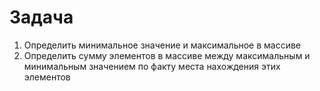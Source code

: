 # Задача
1. Определить минимальное значение и максимальное в массиве
2. Определить сумму элементов в массиве между максимальным и минимальным значением по факту места нахождения этих элементов